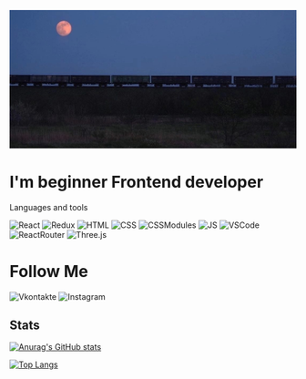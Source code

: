 

![Header](https://github.com/Lofibree/Lofibree/blob/main/headerImg2.jpg)

# I'm beginner Frontend developer

Languages and tools 

![React](https://img.shields.io/badge/-React-3D5787?style=flat-square&logo=react) 
![Redux](https://img.shields.io/badge/-Redux-C88488?style=flat-square&logo=redux)
![HTML](https://img.shields.io/badge/-HTML-151518?style=flat-square&logo=html5)
![CSS](https://img.shields.io/badge/-CSS-1572B6?style=flat-square&logo=css3)
![CSSModules](https://img.shields.io/badge/-CSS&nbsp;Modules-000000?style=flat-square&logo=cssmodules)
![JS](https://img.shields.io/badge/-JavaScript-1D2137?style=flat-square&logo=javascript)
![VSCode](https://img.shields.io/badge/-VS&nbsp;Code-007ACC?style=flat-square&logo=visualstudiocode)
![ReactRouter](https://img.shields.io/badge/-React&nbsp;Router-1D2137?style=flat-square&logo=reactrouter)
![Three.js](https://img.shields.io/badge/-Three.js-1D2137?style=flat-square&logo=threedotjs)


# Follow Me 

![Vkontakte](https://img.shields.io/badge/-VK-0077FF?style=flat-square&logo=vk)
![Instagram](https://img.shields.io/badge/-Instagram-000000?style=flat-square&logo=instagram)


## Stats 

[![Anurag's GitHub stats](https://github-readme-stats.vercel.app/api?username=Lofibree&show_icons=true&hide=contribs,prs&theme=react)](https://github.com/anuraghazra/github-readme-stats)

[![Top Langs](https://github-readme-stats.vercel.app/api/top-langs/?username=Lofibree&layout=compact)](https://github.com/anuraghazra/github-readme-stats)
